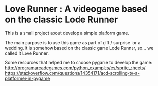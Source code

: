 # Love Runner : A videogame based on the classic Lode Runner

This is a small project about develop a simple platform game.

The main purpose is to use this game as part of gift / surprise for a wedding.
It is somehow based on the classic game Lode Runner, so... we called it Love Runner.

Some resources that helped me to choose pygame to develop the game:
http://programarcadegames.com/python_examples/es/sprite_sheets/
https://stackoverflow.com/questions/14354171/add-scrolling-to-a-platformer-in-pygame